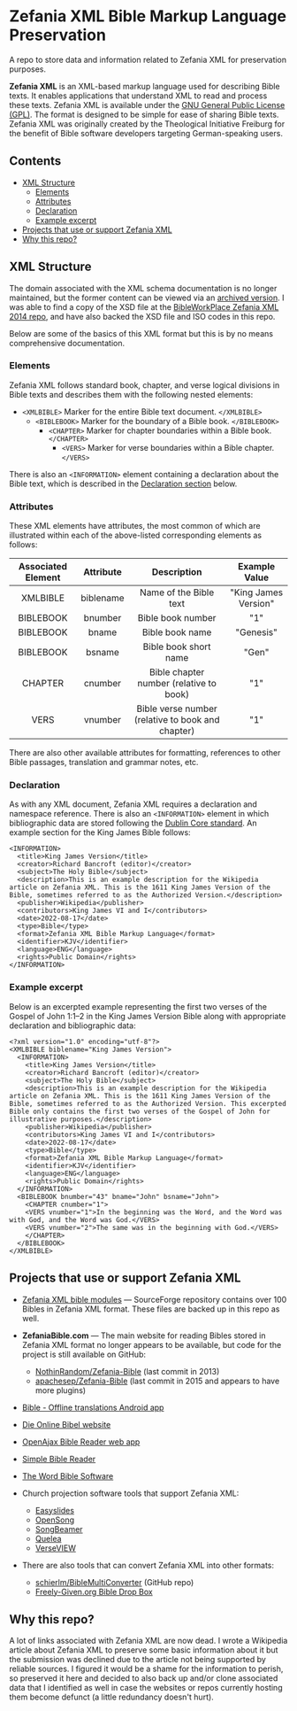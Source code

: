 # Zefania XML Bible Markup Language Preservation

A repo to store data and information related to Zefania XML for preservation purposes.

**Zefania XML** is an XML-based markup language used for describing Bible texts. It enables applications that understand XML to read and process these texts. Zefania XML is available under the [GNU General Public License (GPL)](https://github.com/biblenerd/Zefania-XML-Preservation/blob/main/LICENSE). The format is designed to be simple for ease of sharing Bible texts. Zefania XML was originally created by the Theological Initiative Freiburg for the benefit of Bible software developers targeting German-speaking users.


## Contents

- [XML Structure](#xml-structure)
  - [Elements](#elements)
  - [Attributes](#attributes)
  - [Declaration](#declaration)
  - [Example excerpt](#example-excerpt)
- [Projects that use or support Zefania XML](#projects-that-use-or-support-zefania-xml)
- [Why this repo?](#why-this-repo)
  

## XML Structure

The domain associated with the XML schema documentation is no longer maintained, but the former content can be viewed via an [archived version](https://web.archive.org/web/20180730154206/http://bgfdb.de/zefaniaxml/bml/). I was able to find a copy of the XSD file at the [BibleWorkPlace Zefania XML 2014 repo](https://sourceforge.net/p/bibleworkplace/zef2014/ci/master/tree/), and have also backed the XSD file and ISO codes in this repo.

Below are some of the basics of this XML format but this is by no means comprehensive documentation.

### Elements

Zefania XML follows standard book, chapter, and verse logical divisions in Bible texts and describes them with the following nested elements:

- `<XMLBIBLE>` Marker for the entire Bible text document. `</XMLBIBLE>`
  - `<BIBLEBOOK>` Marker for the boundary of a Bible book. `</BIBLEBOOK>`
    - `<CHAPTER>`  Marker for chapter boundaries within a Bible book. `</CHAPTER>`
      - `<VERS>` Marker for verse boundaries within a Bible chapter. `</VERS>`

There is also an `<INFORMATION>` element containing a declaration about the Bible text, which is described in the [Declaration section](#declaration) below. 

### Attributes

These XML elements have attributes, the most common of which are illustrated within each of the above-listed corresponding elements as follows: 

**Associated Element**|**Attribute**|**Description**|**Example Value**
:-----:|:-----:|:-----:|:-----:
XMLBIBLE |biblename |Name of the Bible text |"King James Version"
BIBLEBOOK |bnumber |Bible book number |"1"
BIBLEBOOK |bname |Bible book name |"Genesis"
BIBLEBOOK |bsname |Bible book short name |"Gen"
CHAPTER |cnumber |Bible chapter number (relative to book) |"1"
VERS |vnumber |Bible verse number (relative to book and chapter) |"1"

There are also other available attributes for formatting, references to other Bible passages, translation and grammar notes, etc. 

### Declaration

As with any XML document, Zefania XML requires a declaration and namespace reference. There is also an `<INFORMATION>` element in which bibliographic data are stored following the [Dublin Core standard](https://www.dublincore.org/specifications/dublin-core/dcmi-terms/). An example <INFORMATION> section for the King James Bible follows:

    <INFORMATION>
      <title>King James Version</title>
      <creator>Richard Bancroft (editor)</creator>
      <subject>The Holy Bible</subject>
      <description>This is an example description for the Wikipedia article on Zefania XML. This is the 1611 King James Version of the Bible, sometimes referred to as the Authorized Version.</description>
      <publisher>Wikipedia</publisher>
      <contributors>King James VI and I</contributors>
      <date>2022-08-17</date>
      <type>Bible</type>
      <format>Zefania XML Bible Markup Language</format>
      <identifier>KJV</identifier>
      <language>ENG</language>
      <rights>Public Domain</rights>
    </INFORMATION>

### Example excerpt

Below is an excerpted example representing the first two verses of the Gospel of John 1:1–2 in the King James Version Bible along with appropriate declaration and bibliographic data: 

    <?xml version="1.0" encoding="utf-8"?>
    <XMLBIBLE biblename="King James Version">
      <INFORMATION>
        <title>King James Version</title>
        <creator>Richard Bancroft (editor)</creator>
        <subject>The Holy Bible</subject>
        <description>This is an example description for the Wikipedia article on Zefania XML. This is the 1611 King James Version of the Bible, sometimes referred to as the Authorized Version. This excerpted Bible only contains the first two verses of the Gospel of John for illustrative purposes.</description>
        <publisher>Wikipedia</publisher>
        <contributors>King James VI and I</contributors>
        <date>2022-08-17</date>
        <type>Bible</type>
        <format>Zefania XML Bible Markup Language</format>
        <identifier>KJV</identifier>
        <language>ENG</language>
        <rights>Public Domain</rights>
      </INFORMATION>
      <BIBLEBOOK bnumber="43" bname="John" bsname="John">
        <CHAPTER cnumber="1">
        <VERS vnumber="1">In the beginning was the Word, and the Word was with God, and the Word was God.</VERS>
        <VERS vnumber="2">The same was in the beginning with God.</VERS>
        </CHAPTER>
      </BIBLEBOOK>
    </XMLBIBLE>


## Projects that use or support Zefania XML

- [Zefania XML bible modules](https://sourceforge.net/projects/zefania-sharp/) &mdash; SourceForge repository contains over 100 Bibles in Zefania XML format. These files are backed up in this repo as well.

- **ZefaniaBible.com** &mdash; The main website for reading Bibles stored in Zefania XML format no longer appears to be available, but code for the project is still available on GitHub:
  - [NothinRandom/Zefania-Bible](https://github.com/NothinRandom/Zefania-Bible) (last commit in 2013)
  - [apachesep/Zefania-Bible](https://github.com/apachesep/Zefania-Bible) (last commit in 2015 and appears to have more plugins)

- [Bible - Offline translations Android app](https://play.google.com/store/apps/details?id=sk.nosal.matej.bible)

- [Die Online Bibel website](http://dieonlinebibel.de/)

- [OpenAjax Bible Reader web app](https://www.mathertel.de/AJAXEngine/S03_AJAXControls/BiblePage.aspx#version=&book=&chapter=)

- [Simple Bible Reader](https://trumpet-call.org/simplebiblereader/)

- [The Word Bible Software](https://www.theword.net/index.php)

- Church projection software tools that support Zefania XML:
  - [Easyslides](https://www.easyslides.com/main/v5/bibles/)
  - [OpenSong](http://www.opensong.org/home/download#bibles)
  - [SongBeamer](https://www.songbeamer.com/software.htm)
  - [Quelea](https://quelea.org/)
  - [VerseVIEW](http://verseview.info/verseview/?p=951)

- There are also tools that can convert Zefania XML into other formats:
  - [schierlm/BibleMultiConverter](https://github.com/schierlm/BibleMultiConverter) (GitHub repo)
  - [Freely-Given.org Bible Drop Box](https://freely-given.org/Software/BibleDropBox/)


## Why this repo?

A lot of links associated with Zefania XML are now dead. I wrote a Wikipedia article about Zefania XML to preserve some basic information about it but the submission was declined due to the article not being supported by reliable sources. I figured it would be a shame for the information to perish, so preserved it here and decided to also back up and/or clone associated data that I identified as well in case the websites or repos currently hosting them become defunct (a little redundancy doesn't hurt).
